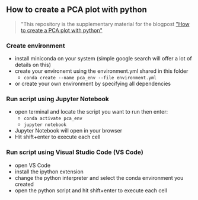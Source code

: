 ## How to create a PCA plot with python

> "This repository is the supplementary material for the blogpost ["How to create a PCA plot with python"](http://127.0.0.1:8000/2023/1/2/how-to-create-a-pca-plot-with-python/)

### Create environment

- install miniconda on your system (simple google search will offer a lot of details on this)
- create your environemt using the environment.yml shared in this folder 
    - `conda create --name pca_env --file environment.yml`
- or create your own environment by specifying all dependencies  

### Run script using Jupyter Notebook
- open terminal and locate the script you want to run then enter: 
    - `conda activate pca_env` 
    - `jupyter notebook`  
- Jupyter Notebook will open in your browser 
- Hit shift+enter to execute each cell

### Run script using Visual Studio Code (VS Code)
- open VS Code
- install the ipython extension
- change the python interpreter and select the conda environment you created 
- open the python script and hit shift+enter to execute each cell



